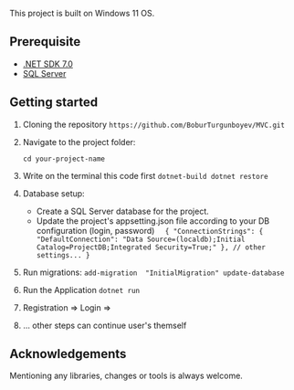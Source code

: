 
This project is built on Windows 11 OS.

## Prerequisite
- [.NET SDK 7.0](https://dotnet.microsoft.com/download)
- [SQL Server](https://learn.microsoft.com/en-us/sql/ssms/download-sql-server-management-studio-ssms?view=sql-server-ver16)

## Getting started
1. Cloning the repository
   ``https://github.com/BoburTurgunboyev/MVC.git``

2. Navigate to the project folder:

   `` cd your-project-name ``
3.  Write on the terminal this code first
   `` dotnet-build
      dotnet restore ``

4. Database setup:
   - Create a SQL Server database for the project.
   - Update  the project's appsetting.json file according to your DB configuration (login, password)
     ``   {
          "ConnectionStrings": {
            "DefaultConnection": "Data Source=(localdb);Initial Catalog=ProjectDB;Integrated Security=True;"
          },
          // other settings...
        }  ``
5. Run migrations:
   `` add-migration  "InitialMigration"
      update-database
   ``
6. Run the Application
   `` dotnet run ``

7.  Registration => Login => 

8.  ... other steps can continue user's themself

## Acknowledgements
  Mentioning any libraries, changes or tools is always welcome.
